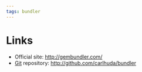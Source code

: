 ```yaml
---
tags: bundler
---
```


# Links

-   Official site: <http://gembundler.com/>
-   [Git](/wiki/Git) repository: <http://github.com/carlhuda/bundler>

